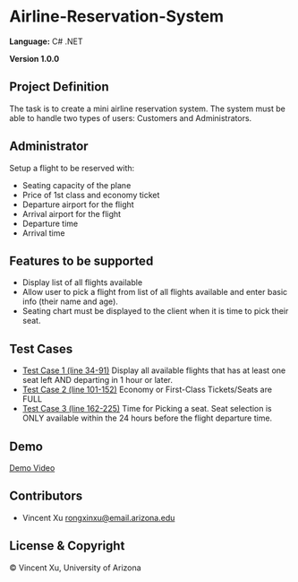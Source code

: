 # Airline-Reservation-System
**Language:** C# .NET

**Version 1.0.0**

## Project Definition
The task is to create a mini airline reservation system. The system must be able to handle two types of users: Customers and Administrators.

## Administrator
Setup a flight to be reserved with:
- Seating capacity of the plane
- Price of 1st class and economy ticket
- Departure airport for the flight
- Arrival airport for the flight
- Departure time
- Arrival time

## Features to be supported
- Display list of all flights available
- Allow user to pick a flight from list of all flights available and enter basic info (their name and age).
- Seating chart must be displayed to the client when it is time to pick their seat.

## Test Cases
* [Test Case 1 (line 34-91)](AirlineReservationSystem/Program.cs) Display all available flights that has at least one seat left AND departing in 1 hour or later. 
* [Test Case 2 (line 101-152)](AirlineReservationSystem/Program.cs) Economy or First-Class Tickets/Seats are FULL
* [Test Case 3 (line 162-225)](AirlineReservationSystem/Program.cs) Time for Picking a seat. Seat selection is ONLY available within the 24 hours before the flight departure time.

## Demo
[Demo Video](https://youtu.be/CMaVxHRfCc8)

## Contributors
- Vincent Xu <rongxinxu@email.arizona.edu>

## License & Copyright
&copy; Vincent Xu, University of Arizona

